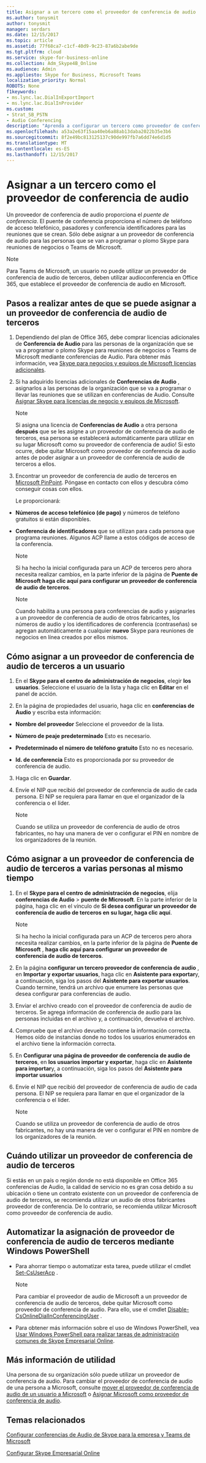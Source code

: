 ```yaml
---
title: Asignar a un tercero como el proveedor de conferencia de audio
ms.author: tonysmit
author: tonysmit
manager: serdars
ms.date: 12/15/2017
ms.topic: article
ms.assetid: 77f68ca7-c1cf-40d9-9c23-87a6b2abe9de
ms.tgt.pltfrm: cloud
ms.service: skype-for-business-online
ms.collection: Adm_Skype4B_Online
ms.audience: Admin
ms.appliesto: Skype for Business, Microsoft Teams
localization_priority: Normal
ROBOTS: None
f1keywords:
- ms.lync.lac.DialInExportImport
- ms.lync.lac.DialInProvider
ms.custom:
- Strat_SB_PSTN
- Audio Conferencing
description: "Aprenda a configurar un tercero como proveedor de conferencia de acceso telefónico con Skype para el negocio. "
ms.openlocfilehash: a53a2e63f15aa40eb6a88ab13daba2022b35e3b6
ms.sourcegitcommit: 8f2e49bc813125137c90de997fb7a6dd74e6d1d5
ms.translationtype: MT
ms.contentlocale: es-ES
ms.lasthandoff: 12/15/2017
---
```

# <a name="assign-a-third-party-as-the-audio-conferencing-provider"></a>Asignar a un tercero como el proveedor de conferencia de audio

Un proveedor de conferencia de audio proporciona el *puente de conferencia*. El puente de conferencia proporciona el número de teléfono de acceso telefónico, pasadores y conferencia identificadores para las reuniones que se crean. Sólo debe asignar a un proveedor de conferencia de audio para las personas que se van a programar o plomo Skype para reuniones de negocios o Teams de Microsoft.
  
> [!NOTE]
> Para Teams de Microsoft, un usuario no puede utilizar un proveedor de conferencia de audio de terceros, deben utilizar audioconferencia en Office 365, que establece el proveedor de conferencia de audio en Microsoft. 
  
## <a name="steps-to-do-before-you-can-assign-a-third-party-audio-conferencing-provider"></a>Pasos a realizar antes de que se puede asignar a un proveedor de conferencia de audio de terceros

1. Dependiendo del plan de Office 365, debe comprar licencias adicionales de **Conferencia de Audio** para las personas de la organización que se va a programar o plomo Skype para reuniones de negocios o Teams de Microsoft mediante conferencias de Audio. Para obtener más información, vea [Skype para negocios y equipos de Microsoft licencias adicionales](../skype-for-business-and-microsoft-teams-add-on-licensing/skype-for-business-and-microsoft-teams-add-on-licensing.md).
    
2. Si ha adquirido licencias adicionales de **Conferencias de Audio** , asignarlos a las personas de la organización que se va a programar o llevar las reuniones que se utilizan en conferencias de Audio. Consulte [Asignar Skype para licencias de negocio y equipos de Microsoft](../skype-for-business-and-microsoft-teams-add-on-licensing/assign-skype-for-business-and-microsoft-teams-licenses.md).
    
    > [!NOTE]
    > Si asigna una licencia de **Conferencias de Audio** a otra persona **después** que se les asigne a un proveedor de conferencia de audio de terceros, esa persona se establecerá automáticamente para utilizar en su lugar Microsoft como su proveedor de conferencia de audio! Si esto ocurre, debe quitar Microsoft como proveedor de conferencia de audio antes de poder asignar a un proveedor de conferencia de audio de terceros a ellos.
  
3. Encontrar un proveedor de conferencia de audio de terceros en [Microsoft PinPoint](https://go.microsoft.com/fwlink/?LinkId=797530). Póngase en contacto con ellos y descubra cómo conseguir cosas con ellos.
    
    Le proporcionará:
    
  - **Números de acceso telefónico (de pago)** y números de teléfono gratuitos si están disponibles.
    
  - **Conferencia de identificadores** que se utilizan para cada persona que programa reuniones. Algunos ACP llame a estos códigos de acceso de la conferencia.
    
    > [!NOTE]
    > Si ha hecho la inicial configurada para un ACP de terceros pero ahora necesita realizar cambios, en la parte inferior de la página de **Puente de Microsoft** **haga clic aquí para configurar un proveedor de conferencia de audio de terceros**. 
  
    > [!NOTE]
    > Cuando habilita a una persona para conferencias de audio y asignarles a un proveedor de conferencia de audio de otros fabricantes, los números de audio y los identificadores de conferencia (contraseñas) se agregan automáticamente a cualquier **nuevo** Skype para reuniones de negocios en línea creados por ellos mismos.
  
## <a name="how-to-assign-a-third-party-audio-conferencing-provider-to-a-user"></a>Cómo asignar a un proveedor de conferencia de audio de terceros a un usuario

1. En el **Skype para el centro de administración de negocios**, elegir **los usuarios**. Seleccione el usuario de la lista y haga clic en **Editar** en el panel de acción.
    
2. En la página de propiedades del usuario, haga clic en **conferencias de Audio** y escriba esta información:
    
  - **Nombre del proveedor** Seleccione el proveedor de la lista.
    
  - **Número de peaje predeterminado** Esto es necesario.
    
  - **Predeterminado el número de teléfono gratuito** Esto no es necesario.
    
  - **Id. de conferencia** Esto es proporcionada por su proveedor de conferencia de audio.
    
3. Haga clic en **Guardar**.
    
4. Envíe el NIP que recibió del proveedor de conferencia de audio de cada persona. El NIP se requiera para llamar en que el organizador de la conferencia o el líder.
    
    > [!NOTE]
    > Cuando se utiliza un proveedor de conferencia de audio de otros fabricantes, no hay una manera de ver o configurar el PIN en nombre de los organizadores de la reunión. 
  
## <a name="how-to-assign-a-third-party-audio-conferencing-provider-to-many-people-at-the-same-time"></a>Cómo asignar a un proveedor de conferencia de audio de terceros a varias personas al mismo tiempo

1. En el **Skype para el centro de administración de negocios**, elija **conferencias de Audio** > **puente de Microsoft**. En la parte inferior de la página, haga clic en el vínculo de **Si desea configurar un proveedor de conferencia de audio de terceros en su lugar, haga clic aquí**.
    
    > [!NOTE]
    > Si ha hecho la inicial configurada para un ACP de terceros pero ahora necesita realizar cambios, en la parte inferior de la página de **Puente de Microsoft** , **haga clic aquí para configurar un proveedor de conferencia de audio de terceros**. 
  
2. En la página **configurar un tercero proveedor de conferencia de audio** , en **Importar y exportar usuarios**, haga clic en **Asistente para exportar**y, a continuación, siga los pasos del **Asistente para exportar usuarios**. Cuando termine, tendrá un archivo que enumere las personas que desea configurar para conferencias de audio.
    
3. Enviar el archivo creado con el proveedor de conferencia de audio de terceros. Se agrega información de conferencia de audio para las personas incluidas en el archivo y, a continuación, devuelva el archivo.
    
4. Compruebe que el archivo devuelto contiene la información correcta. Hemos oído de instancias donde no todos los usuarios enumerados en el archivo tiene la información correcta.
    
5. En **Configurar una página de proveedor de conferencia de audio de terceros**, en **los usuarios importar y exportar**, haga clic en **Asistente para importar**y, a continuación, siga los pasos del **Asistente para importar usuarios**
    
6. Envíe el NIP que recibió del proveedor de conferencia de audio de cada persona. El NIP se requiera para llamar en que el organizador de la conferencia o el líder.
    
    > [!NOTE]
    > Cuando se utiliza un proveedor de conferencia de audio de otros fabricantes, no hay una manera de ver o configurar el PIN en nombre de los organizadores de la reunión. 
  
## <a name="when-to-use-a-third-party-audio-conferencing-provider"></a>Cuándo utilizar un proveedor de conferencia de audio de terceros

Si estás en un país o región donde no está disponible en Office 365 conferencias de Audio, la calidad de servicio no es gran cosa debido a su ubicación o tiene un contrato existente con un proveedor de conferencia de audio de terceros, se recomienda utilizar un audio de otros fabricantes proveedor de conferencia. De lo contrario, se recomienda utilizar Microsoft como proveedor de conferencia de audio.
  
## <a name="automate-assigning-the-third-party-audio-conferencing-provider-by-using-windows-powershell"></a>Automatizar la asignación de proveedor de conferencia de audio de terceros mediante Windows PowerShell

- Para ahorrar tiempo o automatizar esta tarea, puede utilizar el cmdlet [Set-CsUserAcp](https://go.microsoft.com/fwlink/?LinkId=716851) .
    
    > [!NOTE]
    > Para cambiar el proveedor de audio de Microsoft a un proveedor de conferencia de audio de terceros, debe quitar Microsoft como proveedor de conferencia de audio. Para ello, use el cmdlet [Disable-CsOnlineDialInConferencingUser](https://go.microsoft.com/fwlink/?LinkId=617692 ) .
  
- Para obtener más información sobre el uso de Windows PowerShell, vea [Usar Windows PowerShell para realizar tareas de administración comunes de Skype Empresarial Online](https://go.microsoft.com/fwlink/?LinkId=525038).
    
## <a name="what-else-do-i-need-to-know"></a>Más información de utilidad

Una persona de su organización sólo puede utilizar un proveedor de conferencia de audio. Para cambiar el proveedor de conferencia de audio de una persona a Microsoft, consulte [mover el proveedor de conferencia de audio de un usuario a Microsoft](moving-a-user-s-audio-conferencing-provider-to-microsoft.md) o [Asignar Microsoft como proveedor de conferencia de audio](assign-microsoft-as-the-audio-conferencing-provider.md).
  
## <a name="related-topics"></a>Temas relacionados

[Configurar conferencias de Audio de Skype para la empresa y Teams de Microsoft](set-up-audio-conferencing.md)
  
[Configurar Skype Empresarial Online](../set-up-skype-for-business-online/set-up-skype-for-business-online.md)
  


